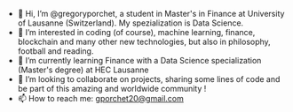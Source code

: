 - 👋 Hi, I’m @gregoryporchet, a student in Master's in Finance at University of Lausanne (Switzerland). My spezialization is Data Science.
- 👀 I’m interested in coding (of course), machine learning, finance, blockchain and many other new technologies, but also in philosophy, football and reading.
- 🌱 I’m currently learning Finance with a Data Science specialization (Master's degree) at HEC Lausanne
- 💞️ I’m looking to collaborate on projects, sharing some lines of code and be part of this amazing and worldwide community !
- 📫 How to reach me: gporchet20@gmail.com

<!---
gregoryporchet/gregoryporchet is a ✨ special ✨ repository because its `README.md` (this file) appears on your GitHub profile.
You can click the Preview link to take a look at your changes.
--->
